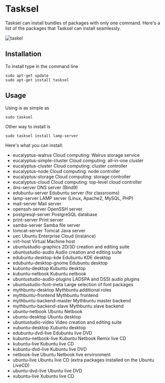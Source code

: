 # Tasksel
Tasksel can install bundles of packages with only one command. Here's a list of the packages that Tasksel can install seamlessly.

![taskel](https://user-images.githubusercontent.com/14005698/75888931-508f7a00-5e56-11ea-9ffb-59e4e112f590.png)

## Installation
To install type in the command line
```
sudo apt-get update
sudo apt-get install tasksel
```

## Usage
Using is as simple as 
```
sudo tasksel
```

Other way to install is

```
sudo tasksel install lamp-server
```

Here's what you can install:

- eucalyptus-walrus Cloud computing: Walrus storage service
- eucalyptus-simple-cluster Cloud computing: all-in-one cluster
- eucalyptus-cluster Cloud computing: cluster controller
- eucalyptus-node Cloud computing: node controller
- eucalyptus-storage Cloud computing: storage controller
- eucalyptus-cloud Cloud computing: top-level cloud controller
- dns-server DNS server (Bind9)
- edubuntu-server Edubuntu server (for classrooms)
- lamp-server LAMP server (Linux, Apache2, MySQL, PHP)
- mail-server Mail server
- openssh-server OpenSSH server
- postgresql-server PostgreSQL database
- print-server Print server
- samba-server Samba file server
- tomcat-server Tomcat Java server
- uec Ubuntu Enterprise Cloud (instance)
- virt-host Virtual Machine host
- ubuntustudio-graphics 2D/3D creation and editing suite
- ubuntustudio-audio Audio creation and editing suite
- edubuntu-desktop-kde Edubuntu KDE desktop
- edubuntu-desktop-gnome Edubuntu desktop
- kubuntu-desktop Kubuntu desktop
- kubuntu-netbook Kubuntu netbook
- ubuntustudio-audio-plugins LADSPA and DSSI audio plugins
- ubuntustudio-font-meta Large selection of font packages
- mythbuntu-desktop Mythbuntu additional roles
- mythbuntu-frontend Mythbuntu frontend
- mythbuntu-backend-master Mythbuntu master backend
- mythbuntu-backend-slave Mythbuntu slave backend
- ubuntu-netbook Ubuntu Netbook
- ubuntu-desktop Ubuntu desktop
- ubuntustudio-video Video creation and editing suite
- xubuntu-desktop Xubuntu desktop
- edubuntu-dvd-live Edubuntu live DVD
- kubuntu-netbook-live Kubuntu Netbook Remix live CD
- kubuntu-live Kubuntu live CD
- kubuntu-dvd-live Kubuntu live DVD
- netbook-live Ubuntu Netbook live environment
- ubuntu-live Ubuntu live CD (extra packages installed on the Ubuntu LiveCD)
- ubuntu-dvd-live Ubuntu live DVD
- xubuntu-live Xubuntu live CD
